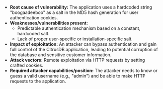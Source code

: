 - **Root cause of vulnerability:** The application uses a hardcoded string "boogaadeeboo" as a salt in the MD5 hash generation for user authentication cookies.
- **Weaknesses/vulnerabilities present:**
    - Predictable authentication mechanism based on a constant, hardcoded salt.
    - Lack of proper user-specific or installation-specific salt.
- **Impact of exploitation:** An attacker can bypass authentication and gain full control of the CitrusDB application, leading to potential corruption of the database and sensitive customer information.
- **Attack vectors:** Remote exploitation via HTTP requests by setting crafted cookies.
- **Required attacker capabilities/position:** The attacker needs to know or guess a valid username (e.g., "admin") and be able to make HTTP requests to the application.